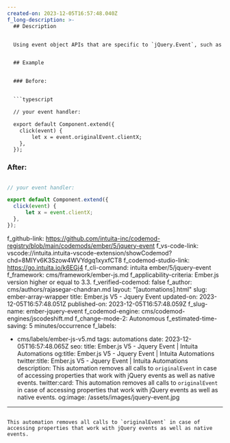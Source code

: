 ```yaml
---
created-on: 2023-12-05T16:57:48.040Z
f_long-description: >-
  ## Description


  Using event object APIs that are specific to `jQuery.Event`, such as `originalEvent`, is deprecated in Ember.js v3.3. This codemod removes all calls to `originalEvent` in case of accessing properties that work with jQuery events as well as native events.


  ## Example


  ### Before:


  ```typescript

  // your event handler:

  export default Component.extend({
  	click(event) {
  		let x = event.originalEvent.clientX;
  	},
  });

  ```


  ### After:


  ```typescript

  // your event handler:

  export default Component.extend({
  	click(event) {
  		let x = event.clientX;
  	},
  });

  ```
f_github-link: https://github.com/intuita-inc/codemod-registry/blob/main/codemods/ember/5/jquery-event
f_vs-code-link: vscode://intuita.intuita-vscode-extension/showCodemod?chd=8MIYv6K3Szow4WVYdgq1xyxfCT8
f_codemod-studio-link: https://go.intuita.io/k6EGj4
f_cli-command: intuita ember/5/jquery-event
f_framework: cms/framework/ember-js.md
f_applicability-criteria: Ember.js version higher or equal to 3.3.
f_verified-codemod: false
f_author: cms/authors/rajasegar-chandran.md
layout: "[automations].html"
slug: ember-array-wrapper
title: Ember.js V5 - Jquery Event
updated-on: 2023-12-05T16:57:48.051Z
published-on: 2023-12-05T16:57:48.059Z
f_slug-name: ember-jquery-event
f_codemod-engine: cms/codemod-engines/jscodeshift.md
f_change-mode-2: Autonomous
f_estimated-time-saving: 5 minutes/occurrence
f_labels:
  - cms/labels/ember-js-v5.md
tags: automations
date: 2023-12-05T16:57:48.065Z
seo:
  title: Ember.js V5 - Jquery Event | Intuita Automations
  og:title: Ember.js V5 - Jquery Event | Intuita Automations
  twitter:title: Ember.js V5 - Jquery Event | Intuita Automations
  description: This automation removes all calls to `originalEvent` in case of
    accessing properties that work with jQuery events as well as native events.
  twitter:card: This automation removes all calls to `originalEvent` in case of
    accessing properties that work with jQuery events as well as native events.
  og:image: /assets/images/jquery-event.jpg
---
```

This automation removes all calls to `originalEvent` in case of accessing properties that work with jQuery events as well as native events.